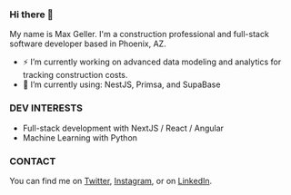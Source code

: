 ### Hi there 👋

My name is Max Geller. I'm a construction professional and full-stack software developer based in Phoenix, AZ.  


- ⚡ I’m currently working on advanced data modeling and analytics for tracking construction costs.
- 🌱 I’m currently using: NestJS, Primsa, and SupaBase


### DEV INTERESTS
- Full-stack development with NextJS / React / Angular
- Machine Learning with Python



### CONTACT
You can find me on [Twitter](https://twitter.com/Max_Geller), [Instagram](https://www.instagram.com/maxgeller), or on [LinkedIn](https://www.linkedin.com/in/maxgeller/).
